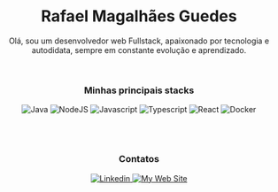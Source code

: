 <h1 align="center">
  Rafael Magalhães Guedes
</h1>
<p align="center">
  Olá, sou um desenvolvedor web Fullstack, apaixonado por tecnologia e autodidata, sempre em constante evolução e aprendizado.
</p>
<br />
<div align="center">

  <h3>Minhas principais stacks</h3>

  <img alt="Java" src="https://img.shields.io/badge/Java-ED8B00?style=for-the-badge&logo=openjdk&logoColor=white">
  <img alt="NodeJS" src="https://img.shields.io/badge/Node.js-43853D?style=for-the-badge&logo=node.js&logoColor=white">
  <img alt="Javascript" src="https://img.shields.io/badge/JavaScript-323330?style=for-the-badge&logo=javascript&logoColor=F7DF1E">
  <img alt="Typescript" src="https://img.shields.io/badge/TypeScript-007ACC?style=for-the-badge&logo=typescript&logoColor=white">
  <img alt="React" src="https://img.shields.io/badge/React-20232A?style=for-the-badge&logo=react&logoColor=61DAFB">
  <img alt="Docker" src="https://img.shields.io/badge/docker-%230db7ed.svg?style=for-the-badge&logo=docker&logoColor=white">
  
</div>

<br /><br />

<div align="center">
  
  <h3>Contatos</h3>
  
  <a href="https://www.linkedin.com/in/rafael-magalh%C3%A3es-guedes/" target="_blank">
    <img src="https://img.shields.io/badge/LinkedIn-0077B5?style=for-the-badge&logo=linkedin&logoColor=white" alt="Linkedin">
  </a>
  <a href="https://www.rafaelguedes.cloud/" target="_blank">  
    <img src="https://img.shields.io/badge/website-000000?style=for-the-badge&logo=About.me&logoColor=white" alt="My Web Site">
  </a>
</div>

